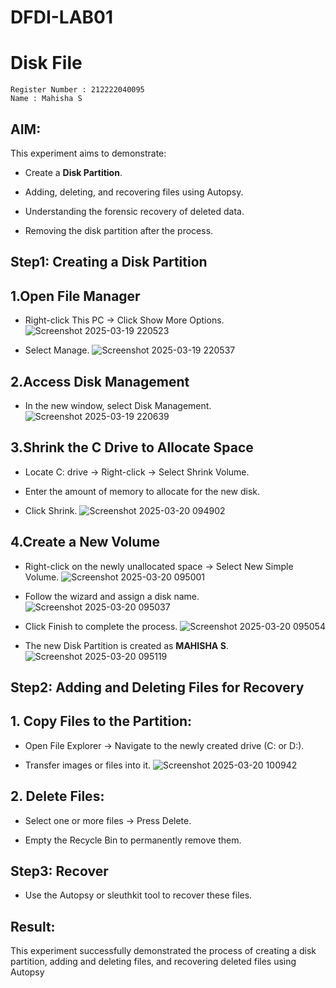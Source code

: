 # DFDI-LAB01
# Disk File

```
Register Number : 212222040095
Name : Mahisha S
```
## AIM:

This experiment aims to demonstrate:

- Create a **Disk Partition**.  

- Adding, deleting, and recovering files using Autopsy.

- Understanding the forensic recovery of deleted data.

- Removing the disk partition after the process.

## Step1: Creating a Disk Partition
## 1.Open File Manager

- Right-click This PC → Click Show More Options.
  ![Screenshot 2025-03-19 220523](https://github.com/user-attachments/assets/8a7b99d9-bd5d-4b41-ad35-6d1301b5ff82)

- Select Manage.
  ![Screenshot 2025-03-19 220537](https://github.com/user-attachments/assets/df827a18-3894-4dbd-bbd3-a1b6eb8ae0b8)


## 2.Access Disk Management

- In the new window, select Disk Management.
  ![Screenshot 2025-03-19 220639](https://github.com/user-attachments/assets/9652e198-abd8-4f45-a689-a20f248bac2d)


## 3.Shrink the C Drive to Allocate Space

- Locate C: drive → Right-click → Select Shrink Volume.

- Enter the amount of memory to allocate for the new disk.

- Click Shrink.
  ![Screenshot 2025-03-20 094902](https://github.com/user-attachments/assets/f9ea27b3-79e2-4531-bf34-3e680e869330)



## 4.Create a New Volume

- Right-click on the newly unallocated space → Select New Simple Volume.
  ![Screenshot 2025-03-20 095001](https://github.com/user-attachments/assets/27b2fd03-4ca4-41f7-be83-294f5b0222ca)



- Follow the wizard and assign a disk name.
  ![Screenshot 2025-03-20 095037](https://github.com/user-attachments/assets/40a27a4b-1abc-4fbc-b630-ca1c537757e1)



- Click Finish to complete the process.
  ![Screenshot 2025-03-20 095054](https://github.com/user-attachments/assets/bf8de9fb-713c-42b5-88fb-7c3f3282450e)

  
- The new Disk Partition is created as **MAHISHA S**.
  ![Screenshot 2025-03-20 095119](https://github.com/user-attachments/assets/fa6779d1-c6e5-4a7b-a8b5-a6dab3b6b290)


  
## Step2: Adding and Deleting Files for Recovery

## 1. Copy Files to the Partition:

- Open File Explorer → Navigate to the newly created drive (C: or D:).

- Transfer images or files into it.
![Screenshot 2025-03-20 100942](https://github.com/user-attachments/assets/1fde9b34-b001-4db1-8bb6-599498ec6791)




## 2. Delete Files:

- Select one or more files → Press Delete.

- Empty the Recycle Bin to permanently remove them.

## Step3: Recover
- Use the Autopsy or sleuthkit tool to recover these files.

## Result:
This experiment successfully demonstrated the process of creating a disk partition, adding and deleting files, and recovering deleted files using Autopsy
